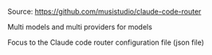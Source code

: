 
Source: https://github.com/musistudio/claude-code-router

Multi models and multi providers for models

Focus to the Claude code router configuration file (json file)